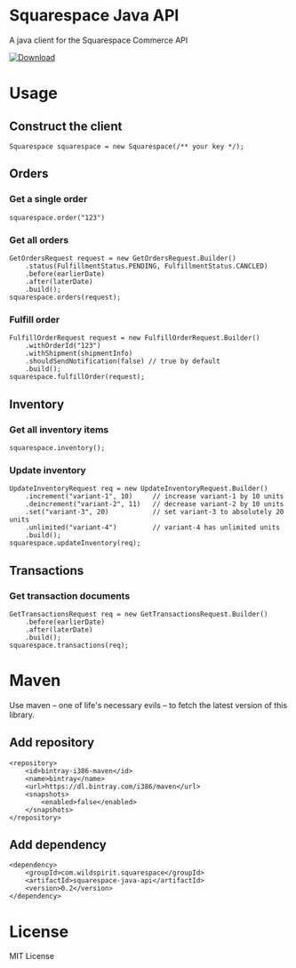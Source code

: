 # Squarespace Java API

A java client for the Squarespace Commerce API

[ ![Download](https://api.bintray.com/packages/i386/maven/squarespace-java-api/images/download.svg) ](https://bintray.com/i386/maven/squarespace-java-api/_latestVersion)

# Usage

## Construct the client
```
Squarespace squarespace = new Squarespace(/** your key */);
```

## Orders
### Get a single order
```
squarespace.order("123")
```

### Get all orders
```
GetOrdersRequest request = new GetOrdersRequest.Builder()
    .status(FulfillmentStatus.PENDING, FulfillmentStatus.CANCLED)
    .before(earlierDate)
    .after(laterDate)
    .build();
squarespace.orders(request);
```

### Fulfill order
```
FulfillOrderRequest request = new FulfillOrderRequest.Builder()
    .withOrderId("123")
    .withShipment(shipmentInfo)
    .shouldSendNotification(false) // true by default
    .build();
squarespace.fulfillOrder(request);
```

## Inventory
### Get all inventory items
```
squarespace.inventory();
```

### Update inventory
```
UpdateInventoryRequest req = new UpdateInventoryRequest.Builder()
    .increment("variant-1", 10)     // increase variant-1 by 10 units
    .deincrement("variant-2", 11)   // decrease variant-2 by 10 units
    .set("variant-3", 20)           // set variant-3 to absolutely 20 units
    .unlimited("variant-4")         // variant-4 has unlimited units
    .build();
squarespace.updateInventory(req);
```

## Transactions

### Get transaction documents
```
GetTransactionsRequest req = new GetTransactionsRequest.Builder()
    .before(earlierDate)
    .after(laterDate)
    .build();
squarespace.transactions(req);
```

# Maven
Use maven – one of life's necessary evils – to fetch the latest version of this library.

## Add repository
```
<repository>
    <id>bintray-i386-maven</id>
    <name>bintray</name>
    <url>https://dl.bintray.com/i386/maven</url>
    <snapshots>
        <enabled>false</enabled>
    </snapshots>
</repository>
```

## Add dependency
```
<dependency>
    <groupId>com.wildspirit.squarespace</groupId>
    <artifactId>squarespace-java-api</artifactId>
    <version>0.2</version>
</dependency>
```


# License

MIT License
